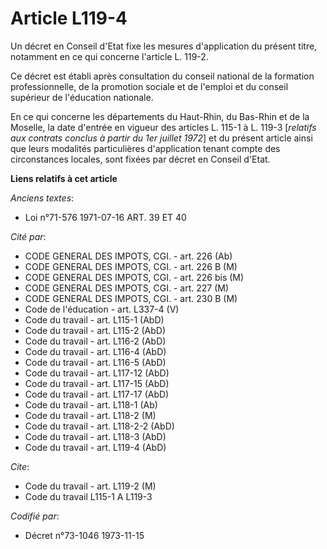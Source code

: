 # Article L119-4

Un décret en Conseil d'Etat fixe les mesures d'application du présent titre, notamment en ce qui concerne l'article L. 119-2.

Ce décret est établi après consultation du conseil national de la formation professionnelle, de la promotion sociale et de
l'emploi et du conseil supérieur de l'éducation nationale.

En ce qui concerne les départements du Haut-Rhin, du Bas-Rhin et de la Moselle, la date d'entrée en vigueur des articles L.
115-1 à L. 119-3 [*relatifs aux contrats conclus à partir du 1er juillet 1972*] et du présent article ainsi que leurs
modalités particulières d'application tenant compte des circonstances locales, sont fixées par décret en Conseil d'Etat.

**Liens relatifs à cet article**

_Anciens textes_:

  - Loi n°71-576 1971-07-16 ART. 39 ET 40

_Cité par_:

  - CODE GENERAL DES IMPOTS, CGI. - art. 226 (Ab)
  - CODE GENERAL DES IMPOTS, CGI. - art. 226 B (M)
  - CODE GENERAL DES IMPOTS, CGI. - art. 226 bis (M)
  - CODE GENERAL DES IMPOTS, CGI. - art. 227 (M)
  - CODE GENERAL DES IMPOTS, CGI. - art. 230 B (M)
  - Code de l'éducation - art. L337-4 (V)
  - Code du travail - art. L115-1 (AbD)
  - Code du travail - art. L115-2 (AbD)
  - Code du travail - art. L116-2 (AbD)
  - Code du travail - art. L116-4 (AbD)
  - Code du travail - art. L116-5 (AbD)
  - Code du travail - art. L117-12 (AbD)
  - Code du travail - art. L117-15 (AbD)
  - Code du travail - art. L117-17 (AbD)
  - Code du travail - art. L118-1 (Ab)
  - Code du travail - art. L118-2 (M)
  - Code du travail - art. L118-2-2 (AbD)
  - Code du travail - art. L118-3 (AbD)
  - Code du travail - art. L119-4 (AbD)

_Cite_:

  - Code du travail - art. L119-2 (M)
  - Code du travail L115-1 A L119-3

_Codifié par_:

  - Décret n°73-1046 1973-11-15
